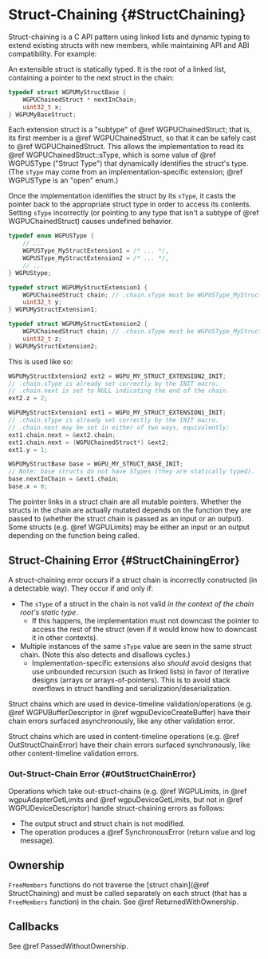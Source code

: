 # Struct-Chaining {#StructChaining}

Struct-chaining is a C API pattern using linked lists and dynamic typing to extend existing structs with new members, while maintaining API and ABI compatibility. For example:

An extensible struct is statically typed. It is the root of a linked list, containing a pointer to the next struct in the chain:

```c
typedef struct WGPUMyStructBase {
    WGPUChainedStruct * nextInChain;
    uint32_t x;
} WGPUMyBaseStruct;
```

Each extension struct is a "subtype" of @ref WGPUChainedStruct; that is, its first member is a @ref WGPUChainedStruct, so that it can be safely cast to @ref WGPUChainedStruct. This allows the implementation to read its @ref WGPUChainedStruct::sType, which is some value of @ref WGPUSType ("Struct Type") that dynamically identifies the struct's type. (The `sType` may come from an implementation-specific extension; @ref WGPUSType is an "open" enum.)

Once the implementation identifies the struct by its `sType`, it casts the pointer back to the appropriate struct type in order to access its contents. Setting `sType` incorrectly (or pointing to any type that isn't a subtype of @ref WGPUChainedStruct) causes undefined behavior.

```c
typedef enum WGPUSType {
    // ...
    WGPUSType_MyStructExtension1 = /* ... */,
    WGPUSType_MyStructExtension2 = /* ... */,
    // ...
} WGPUStype;

typedef struct WGPUMyStructExtension1 {
    WGPUChainedStruct chain; // .chain.sType must be WGPUSType_MyStructExtension1
    uint32_t y;
} WGPUMyStructExtension1;

typedef struct WGPUMyStructExtension2 {
    WGPUChainedStruct chain; // .chain.sType must be WGPUSType_MyStructExtension2
    uint32_t z;
} WGPUMyStructExtension2;
```

This is used like so:

```c
WGPUMyStructExtension2 ext2 = WGPU_MY_STRUCT_EXTENSION2_INIT;
// .chain.sType is already set correctly by the INIT macro.
// .chain.next is set to NULL indicating the end of the chain.
ext2.z = 2;

WGPUMyStructExtension1 ext1 = WGPU_MY_STRUCT_EXTENSION1_INIT;
// .chain.sType is already set correctly by the INIT macro.
// .chain.next may be set in either of two ways, equivalently:
ext1.chain.next = &ext2.chain;
ext1.chain.next = (WGPUChainedStruct*) &ext2;
ext1.y = 1;

WGPUMyStructBase base = WGPU_MY_STRUCT_BASE_INIT;
// Note: base structs do not have STypes (they are statically typed).
base.nextInChain = &ext1.chain;
base.x = 0;
```

The pointer links in a struct chain are all mutable pointers. Whether the structs in the chain are actually mutated depends on the function they are passed to (whether the struct chain is passed as an input or an output). Some structs (e.g. @ref WGPULimits) may be either an input or an output depending on the function being called.

## Struct-Chaining Error {#StructChainingError}

A struct-chaining error occurs if a struct chain is incorrectly constructed (in a detectable way).
They occur if and only if:

- The `sType` of a struct in the chain is not valid _in the context of the chain root's static type_.
    - If this happens, the implementation must not downcast the pointer to access the rest of the struct (even if it would know how to downcast it in other contexts).
- Multiple instances of the same `sType` value are seen in the same struct chain. (Note this also detects and disallows cycles.)
    - Implementation-specific extensions also _should_ avoid designs that use unbounded recursion (such as linked lists) in favor of iterative designs (arrays or arrays-of-pointers). This is to avoid stack overflows in struct handling and serialization/deserialization.

Struct chains which are used in device-timeline validation/operations (e.g. @ref WGPUBufferDescriptor in @ref wgpuDeviceCreateBuffer) have their chain errors surfaced asynchronously, like any other validation error.

Struct chains which are used in content-timeline operations (e.g. @ref OutStructChainError) have their chain errors surfaced synchronously, like other content-timeline validation errors.

### Out-Struct-Chain Error {#OutStructChainError}

Operations which take out-struct-chains (e.g. @ref WGPULimits, in @ref wgpuAdapterGetLimits and @ref wgpuDeviceGetLimits, but not in @ref WGPUDeviceDescriptor) handle struct-chaining errors as follows:

- The output struct and struct chain is not modified.
- The operation produces a @ref SynchronousError (return value and log message).

## Ownership

`FreeMembers` functions do not traverse the [struct chain](@ref StructChaining) and must be called separately on each struct (that has a `FreeMembers` function) in the chain.
See @ref ReturnedWithOwnership.

## Callbacks

See @ref PassedWithoutOwnership.
